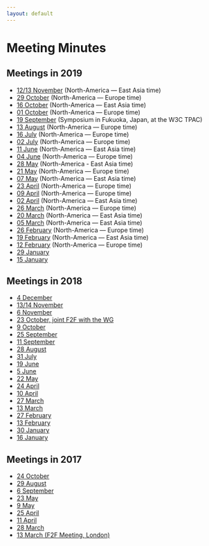 ```yaml
---
layout: default
---
```


# Meeting Minutes

## Meetings in 2019

* [12/13 November](./2019/2019-11-13-pbg) (North-America — East Asia time)
* [29 October](./2019/2019-10-29-pbg) (North-America — Europe time)
* [16 October](./2019/2019-10-16-pbg) (North-America — East Asia time)
* [01 October](./2019/2019-10-01-pbg) (North-America — Europe time)
* [19 September](./2019/2019-09-19-pbg) (Symposium in Fukuoka, Japan, at the W3C TPAC)
* [13 August](./2019/2019-08-13-pbg) (North-America — Europe time)
* [16 July](./2019/2019-07-16-pbg) (North-America — Europe time)
* [02 July](./2019/2019-07-02-pbg) (North-America — Europe time)
* [11 June](./2019/2019-06-11-pbg) (North-America — East Asia time)
* [04 June](./2019/2019-06-04-pbg) (North-America — Europe time)
* [28 May](./2019/2019-05-28-pbg) (North-America - East Asia time)
* [21 May](./2019/2019-05-21-pbg) (North-America — Europe time)
* [07 May](./2019/2019-05-15-pbg) (North-America — East Asia time)
* [23 April](./2019/2019-04-23-pbg) (North-America — Europe time)
* [09 April](./2019/2019-04-09-pbg) (North-America — Europe time)
* [02 April](./2019/2019-04-02-pbg) (North-America — East Asia time)
* [26 March](./2019/2019-03-26-pbg) (North-America — Europe time)
* [20 March](./2019/2019-03-20-pbg) (North-America — East Asia time)
* [05 March](./2019/2019-03-05-pbg) (North-America — East Asia time)
* [26 February](./2019/2019-02-26-pbg) (North-America — Europe time)
* [19 February](./2019/2019-02-19-pbg) (North-America — East Asia time)
* [12 February](./2019/2019-02-12-pbg) (North-America — Europe time)
* [29 January](./2019/2019-01-29-pbg)
* [15 January](./2019/2019-01-15-pbg)


## Meetings in 2018

* [4 December](./2018/2018-12-04-pbg)
* [13/14 November](./2018/2018-11-14-pbg)
* [6 November](./2018/2018-11-06-pbg)
* [23 October, joint F2F with the WG](https://www.w3.org/publishing/groups/publ-wg/Meetings/Minutes/2018/2018-10-23-pwg.html#section1)
* [9 October](./2018/2018-10-09-pbg)
* [25 September](./2018/2018-09-25-pbg)
* [11 September](./2018/2018-09-11-pbg)
* [28 August](https://www.w3.org/2018/08/28-pbg-minutes.html)
* [31 July](./2018/2018-07-31-pbg)
* [19 June](./2018/2018-06-19-pbg)
* [5 June](./2018/2018-06-05-pbg)
* [22 May](./2018/2018-05-22-pbg)
* [24 April](./2018/2018-04-24-pbg)
* [10 April](./2018/2018-04-10-pbg)
* [27 March](./2018/2018-03-27-pbg)
* [13 March](./2018/2018-03-13-minutes)
* [27 February](./2018/2018-02-27-minutes)
* [13 February](https://www.w3.org/2018/02/13-pbg-minutes.html)
* [30 January](https://www.w3.org/2018/01/30-pbg-minutes.html)
* [16 January](https://www.w3.org/2018/01/16-pbg-minutes.html)


## Meetings in 2017
* [24 October](https://www.w3.org/2017/10/24-pbg-minutes.html)
* [29 August](https://www.w3.org/2017/08/29-pbg-minutes.html)
* [6 September](https://www.w3.org/2017/06/06-pbg-minutes.html)
* [23 May](https://www.w3.org/2017/05/23-pbg-minutes.html)
* [9 May](https://www.w3.org/2017/05/09-pbg-minutes.html)
* [25 April](https://www.w3.org/2017/04/25-pbg-minutes.html)
* [11 April](https://www.w3.org/2017/04/11-pbg-minutes.html)
* [28 March](https://www.w3.org/2017/03/28-pbg-minutes.html)
* [13 March (F2F Meeting, London)](https://www.w3.org/2017/03/13-pbg-minutes.html)
